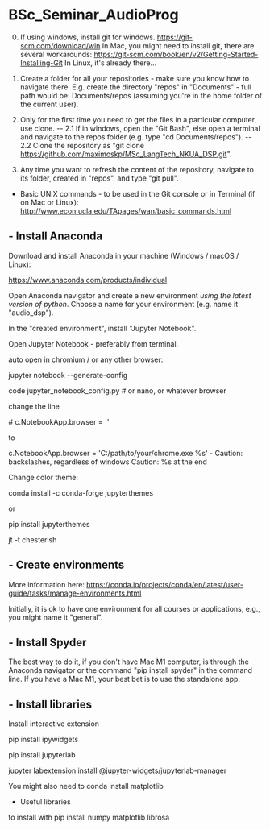 # BSc_Seminar_AudioProg

0. If using windows, install git for windows. https://git-scm.com/download/win
In Mac, you might need to install git, there are several workarounds: https://git-scm.com/book/en/v2/Getting-Started-Installing-Git 
In Linux, it's already there...

1. Create a folder for all your repositories - make sure you know how to navigate there. E.g. create the directory "repos" in "Documents" - full path would be: Documents/repos (assuming you're in the home folder of the current user).

2. Only for the first time you need to get the files in a particular computer, use clone.
-- 2.1 If in windows, open the "Git Bash", else open a terminal and navigate to the repos folder (e.g. type "cd Documents/repos").
-- 2.2 Clone the repository as "git clone https://github.com/maximoskp/MSc_LangTech_NKUA_DSP.git".

3. Any time you want to refresh the content of the repository, navigate to its folder, created in "repos", and type "git pull".

- Basic UNIX commands - to be used in the Git console or in Terminal (if on Mac or Linux):
http://www.econ.ucla.edu/TApages/wan/basic_commands.html


## - Install Anaconda

Download and install Anaconda in your machine (Windows / macOS / Linux):

https://www.anaconda.com/products/individual

Open Anaconda navigator and create a new environment *using the latest version of python*. Choose a name for your environment (e.g. name it "audio_dsp").

In the "created environment", install "Jupyter Notebook".

Open Jupyter Notebook - preferably from terminal.

auto open in chromium / or any other browser:

jupyter notebook --generate-config

code jupyter_notebook_config.py # or nano, or whatever browser

change the line 

\# c.NotebookApp.browser = '' 

to 

c.NotebookApp.browser = 'C:/path/to/your/chrome.exe %s' - Caution: backslashes, regardless of windows
Caution: %s at the end


Change color theme:

conda install -c conda-forge jupyterthemes

or 

pip install jupyterthemes

jt -t chesterish


## - Create environments

More information here: https://conda.io/projects/conda/en/latest/user-guide/tasks/manage-environments.html

Initially, it is ok to have one environment for all courses or applications, e.g., you might name it "general".


## - Install Spyder

The best way to do it, if you don't have Mac M1 computer, is through the Anaconda navigator or the command "pip install spyder" in the command line. If you have a Mac M1, your best bet is to use the standalone app.

## - Install libraries


Install interactive extension

pip install ipywidgets

pip install jupyterlab

jupyter labextension install @jupyter-widgets/jupyterlab-manager

You might also need to
conda install matplotlib

- Useful libraries

to install with pip install
numpy
matplotlib
librosa